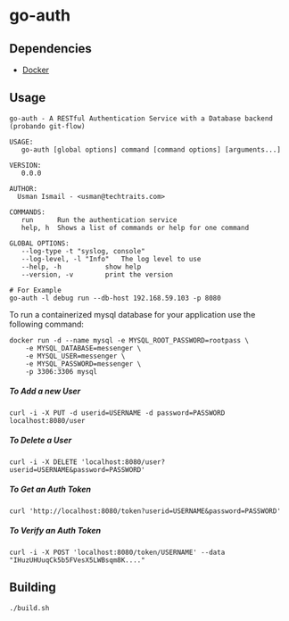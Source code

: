 # go-auth
## Dependencies

* [Docker](http://docker.io)

## Usage

	go-auth - A RESTful Authentication Service with a Database backend (probando git-flow)

	USAGE:
	   go-auth [global options] command [command options] [arguments...]

	VERSION:
	   0.0.0

	AUTHOR:
	  Usman Ismail - <usman@techtraits.com>

	COMMANDS:
	   run		Run the authentication service
	   help, h	Shows a list of commands or help for one command

	GLOBAL OPTIONS:
	   --log-type -t "syslog, console"
	   --log-level, -l "Info"	The log level to use
	   --help, -h			show help
	   --version, -v		print the version

	# For Example
	go-auth -l debug run --db-host 192.168.59.103 -p 8080


To run a containerized mysql database for your application use the following command:

    docker run -d --name mysql -e MYSQL_ROOT_PASSWORD=rootpass \
        -e MYSQL_DATABASE=messenger \
        -e MYSQL_USER=messenger \
        -e MYSQL_PASSWORD=messenger \
        -p 3306:3306 mysql
        
##### To Add a new User

    curl -i -X PUT -d userid=USERNAME -d password=PASSWORD localhost:8080/user
    
##### To Delete a User

    curl -i -X DELETE 'localhost:8080/user?userid=USERNAME&password=PASSWORD'
    
##### To Get an Auth Token

    curl 'http://localhost:8080/token?userid=USERNAME&password=PASSWORD'

##### To Verify an Auth Token

    curl -i -X POST 'localhost:8080/token/USERNAME' --data "IHuzUHUuqCk5b5FVesX5LWBsqm8K...."

## Building

    ./build.sh
